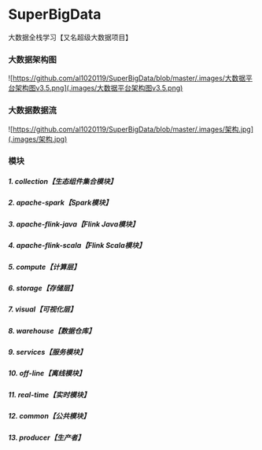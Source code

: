# SuperBigData
大数据全栈学习【又名超级大数据项目】

### 大数据架构图
![https://github.com/al1020119/SuperBigData/blob/master/.images/大数据平台架构图v3.5.png](.images/大数据平台架构图v3.5.png)

### 大数据数据流
![https://github.com/al1020119/SuperBigData/blob/master/.images/架构.jpg](.images/架构.jpg)

### 模块

##### 1. collection【生态组件集合模块】

##### 2. apache-spark【Spark模块】
##### 3. apache-flink-java【Flink Java模块】
##### 4. apache-flink-scala【Flink Scala模块】

##### 5. compute【计算层】
##### 6. storage【存储层】
##### 7. visual【可视化层】

##### 8. warehouse【数据仓库】
##### 9. services【服务模块】


##### 10. off-line【离线模块】
##### 11. real-time【实时模块】

##### 12. common【公共模块】
##### 13. producer【生产者】
